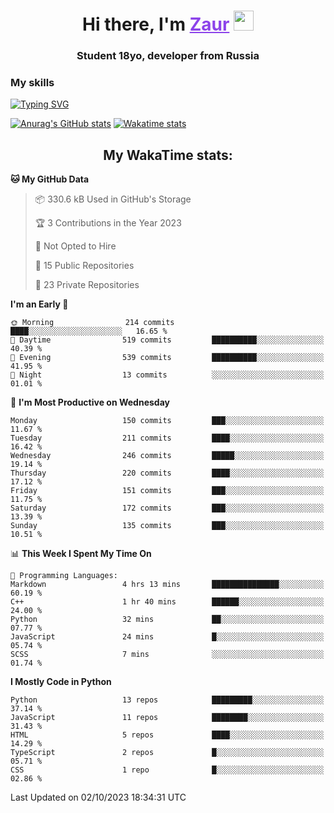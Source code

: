 <h1 align="center">
    Hi there, I'm 
    <a href="https://t.me/skyguy" target="_blank" style="color: #8C43EA">Zaur</a>
    <img src="https://github.com/blackcater/blackcater/raw/main/images/Hi.gif" height="32">
</h1>

<h3 align="center">
    Student 18yo, developer from Russia
</h3>  

### **My skills**
[![Typing SVG](https://readme-typing-svg.herokuapp.com?font=Oxanium&duration=3000&pause=1500&color=8C43EA&height=30&lines=Python:+FastAPI,+Flask,+Aiogram,+Telethon;SQL:+PostgreSQL,+SQLite;Javascript:+React.js;HTML,+CSS+(SCSS))](https://git.io/typing-svg)

[![Anurag's GitHub stats](https://github-readme-stats.vercel.app/api?username=mrskyguy&hide_title=true&count_private=true&show_icons=true&title_color=8C43EA&icon_color=BE57EA&bg_color=30,191919,341b56&text_color=B1B1B1&border_radius=10&hide_border=true)](https://github.com/anuraghazra/github-readme-stats)
[![Wakatime stats](https://github-readme-stats.vercel.app/api/wakatime?username=skyguy&hide_title=true&show_icons=true&title_color=8C43EA&icon_color=BE57EA&bg_color=30,191919,341b56&text_color=B1B1B1&border_radius=10&hide_border=true)](https://github.com/anuraghazra/github-readme-stats)


<h2 align="center"> My WakaTime stats: </h2>

<!--START_SECTION:waka-->
**🐱 My GitHub Data** 

> 📦 330.6 kB Used in GitHub's Storage 
 > 
> 🏆 3 Contributions in the Year 2023
 > 
> 🚫 Not Opted to Hire
 > 
> 📜 15 Public Repositories 
 > 
> 🔑 23 Private Repositories 
 > 
**I'm an Early 🐤** 

```text
🌞 Morning                214 commits         ████░░░░░░░░░░░░░░░░░░░░░   16.65 % 
🌆 Daytime                519 commits         ██████████░░░░░░░░░░░░░░░   40.39 % 
🌃 Evening                539 commits         ██████████░░░░░░░░░░░░░░░   41.95 % 
🌙 Night                  13 commits          ░░░░░░░░░░░░░░░░░░░░░░░░░   01.01 % 
```
📅 **I'm Most Productive on Wednesday** 

```text
Monday                   150 commits         ███░░░░░░░░░░░░░░░░░░░░░░   11.67 % 
Tuesday                  211 commits         ████░░░░░░░░░░░░░░░░░░░░░   16.42 % 
Wednesday                246 commits         █████░░░░░░░░░░░░░░░░░░░░   19.14 % 
Thursday                 220 commits         ████░░░░░░░░░░░░░░░░░░░░░   17.12 % 
Friday                   151 commits         ███░░░░░░░░░░░░░░░░░░░░░░   11.75 % 
Saturday                 172 commits         ███░░░░░░░░░░░░░░░░░░░░░░   13.39 % 
Sunday                   135 commits         ███░░░░░░░░░░░░░░░░░░░░░░   10.51 % 
```


📊 **This Week I Spent My Time On** 

```text
💬 Programming Languages: 
Markdown                 4 hrs 13 mins       ███████████████░░░░░░░░░░   60.19 % 
C++                      1 hr 40 mins        ██████░░░░░░░░░░░░░░░░░░░   24.00 % 
Python                   32 mins             ██░░░░░░░░░░░░░░░░░░░░░░░   07.77 % 
JavaScript               24 mins             █░░░░░░░░░░░░░░░░░░░░░░░░   05.74 % 
SCSS                     7 mins              ░░░░░░░░░░░░░░░░░░░░░░░░░   01.74 % 
```

**I Mostly Code in Python** 

```text
Python                   13 repos            █████████░░░░░░░░░░░░░░░░   37.14 % 
JavaScript               11 repos            ████████░░░░░░░░░░░░░░░░░   31.43 % 
HTML                     5 repos             ████░░░░░░░░░░░░░░░░░░░░░   14.29 % 
TypeScript               2 repos             █░░░░░░░░░░░░░░░░░░░░░░░░   05.71 % 
CSS                      1 repo              █░░░░░░░░░░░░░░░░░░░░░░░░   02.86 % 
```




 Last Updated on 02/10/2023 18:34:31 UTC
<!--END_SECTION:waka-->
